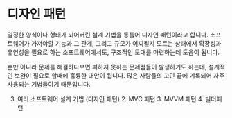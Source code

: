 # 디자인 패턴

일정한 양식이나 형태가 되어버린 설계 기법을 통틀어 디자인 패턴이라고 합니다. 소프트웨어가 가져야할 기능과 그 관계, 그리고 규모가 어찌될지 모르는 상태에서 확장성과 유연성을 필요로 하는 소프트웨어에서도, 구조적인
토대를 마련하는데 도움이 됩니다.

뿐만 아니라 문제를 해결하다보면 피하지 못하는 문제점들이 발생하기도 하는데, 설계적인 보완이 필요로 할때에 훌륭한 대안이 됩니다. 많은 사람들의 고민 끝에 기록되어 자주 사용되는 기법들이기 때문입니다.

3. 여러 소프트웨어 설계 기법 (디자인 패턴)
    2. MVC 패턴
    3. MVVM 패턴
    4. 빌더패턴